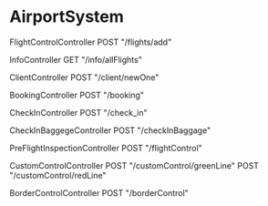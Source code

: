 # AirportSystem

FlightControlController
POST "/flights/add"

InfoController
GET "/info/allFlights"

ClientController
POST "/client/newOne"

BookingController
POST "/booking"

CheckInController
POST "/check_in"

CheckInBaggegeController
POST "/checkInBaggage"

PreFlightInspectionController
POST "/flightControl"

CustomControlController
POST "/customControl/greenLine"
POST "/customControl/redLine"

BorderControlController
POST "/borderControl"
